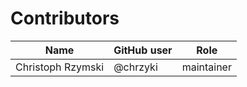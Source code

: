 # Contributors

Name | GitHub user | Role
 --- | --- | --- 
Christoph Rzymski | @chrzyki | maintainer